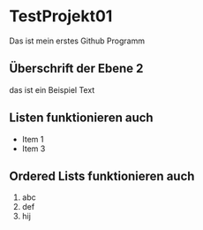 # TestProjekt01
Das ist mein erstes Github Programm

## Überschrift der Ebene 2
das ist ein Beispiel Text

## Listen funktionieren auch 
- Item 1
- Item 3

## Ordered Lists funktionieren auch
1. abc
2. def
3. hij



   

